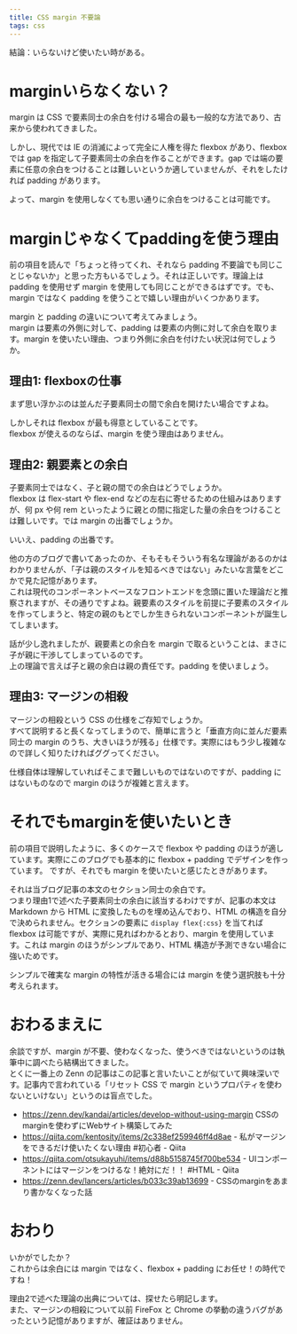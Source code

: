 ```yaml
---
title: CSS margin 不要論
tags: css
---
```


結論：いらないけど使いたい時がある。

# marginいらなくない？

margin は CSS で要素同士の余白を付ける場合の最も一般的な方法であり、古来から使われてきました。

しかし、現代では IE の消滅によって完全に人権を得た flexbox があり、flexbox では gap を指定して子要素同士の余白を作ることができます。gap では端の要素に任意の余白をつけることは難しいというか適していませんが、それをしたければ padding があります。

よって、margin を使用しなくても思い通りに余白をつけることは可能です。

# marginじゃなくてpaddingを使う理由

前の項目を読んで「ちょっと待ってくれ、それなら padding 不要論でも同じことじゃないか」と思った方もいるでしょう。それは正しいです。理論上は padding を使用せず margin を使用しても同じことができるはずです。でも、margin ではなく padding を使うことで嬉しい理由がいくつかあります。

margin と padding の違いについて考えてみましょう。  
margin は要素の外側に対して、padding は要素の内側に対して余白を取ります。margin を使いたい理由、つまり外側に余白を付けたい状況は何でしょうか。

## 理由1: flexboxの仕事

まず思い浮かぶのは並んだ子要素同士の間で余白を開けたい場合ですよね。

しかしそれは flexbox が最も得意としていることです。  
flexbox が使えるのならば、margin を使う理由はありません。

## 理由2: 親要素との余白

子要素同士ではなく、子と親の間での余白はどうでしょうか。  
 flexbox は flex-start や flex-end などの左右に寄せるための仕組みはありますが、何 px や何 rem といったように親との間に指定した量の余白をつけることは難しいです。では margin の出番でしょうか。

いいえ、padding の出番です。

他の方のブログで書いてあったのか、そもそもそういう有名な理論があるのかはわかりませんが、「子は親のスタイルを知るべきではない」みたいな言葉をどこかで見た記憶があります。  
これは現代のコンポーネントベースなフロントエンドを念頭に置いた理論だと推察されますが、その通りですよね。親要素のスタイルを前提に子要素のスタイルを作ってしまうと、特定の親のもとでしか生きられないコンポーネントが誕生してしまいます。

話が少し逸れましたが、親要素との余白を margin で取るということは、まさに子が親に干渉してしまっているのです。  
上の理論で言えば子と親の余白は親の責任です。padding を使いましょう。

## 理由3: マージンの相殺

マージンの相殺という CSS の仕様をご存知でしょうか。  
すべて説明すると長くなってしまうので、簡単に言うと「垂直方向に並んだ要素同士の margin のうち、大きいほうが残る」仕様です。実際にはもう少し複雑なので詳しく知りたければググってください。

仕様自体は理解していればそこまで難しいものではないのですが、padding にはないものなので margin のほうが複雑と言えます。

# それでもmarginを使いたいとき

前の項目で説明したように、多くのケースで flexbox や padding のほうが適しています。実際にこのブログでも基本的に flexbox + padding でデザインを作っています。
ですが、それでも margin を使いたいと感じたときがあります。

それは当ブログ記事の本文のセクション同士の余白です。  
つまり理由1で述べた子要素同士の余白に該当するわけですが、記事の本文は Markdown から HTML に変換したものを埋め込んでおり、HTML の構造を自分で決められません。セクションの要素に `display flex{:css}` を当てれば flexbox は可能ですが、実際に見ればわかるとおり、margin を使用しています。これは margin のほうがシンプルであり、HTML 構造が予測できない場合に強いためです。

シンプルで確実な margin の特性が活きる場合には margin を使う選択肢も十分考えられます。

# おわるまえに

余談ですが、margin が不要、使わなくなった、使うべきではないというのは執筆中に調べたら結構出てきました。  
とくに一番上の Zenn の記事はこの記事と言いたいことが似ていて興味深いです。記事内で言われている「リセット CSS で margin というプロパティを使わないといけない」というのは盲点でした。

<!-- textlint-disable -->
- <https://zenn.dev/kandai/articles/develop-without-using-margin> CSSのmarginを使わずにWebサイト構築してみた
- <https://qiita.com/kentosity/items/2c338ef259946ff4d8ae> - 私がマージンをできるだけ使いたくない理由 #初心者 - Qiita
- <https://qiita.com/otsukayuhi/items/d88b5158745f700be534> - UIコンポーネントにはマージンをつけるな！絶対にだ！！ #HTML - Qiita
- <https://zenn.dev/lancers/articles/b033c39ab13699> - CSSのmarginをあまり書かなくなった話
<!-- textlint-enable -->

# おわり

いかがでしたか？  
これからは余白には margin ではなく、flexbox + padding にお任せ！の時代ですね！

理由2で述べた理論の出典については、探せたら明記します。  
また、マージンの相殺について以前 FireFox と Chrome の挙動の違うバグがあったという記憶がありますが、確証はありません。
